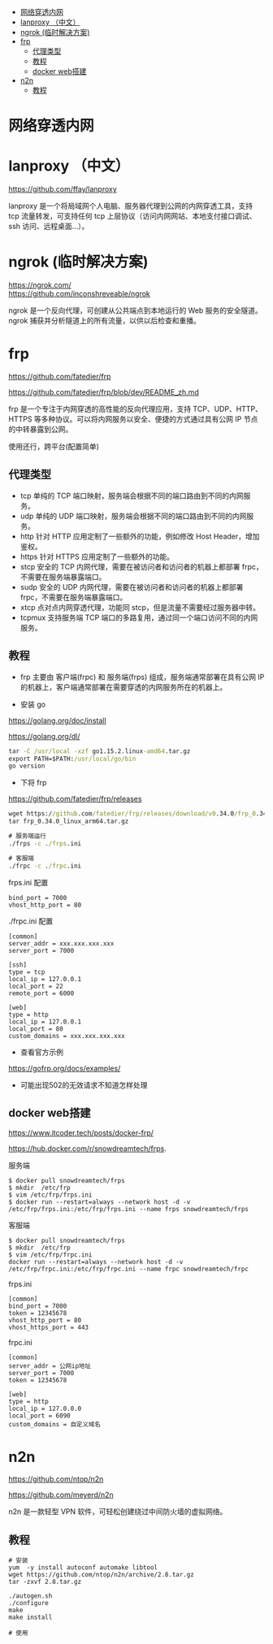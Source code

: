 <!-- TOC -->

- [网络穿透内网](#网络穿透内网)
- [lanproxy （中文）](#lanproxy-中文)
- [ngrok (临时解决方案)](#ngrok-临时解决方案)
- [frp](#frp)
    - [代理类型](#代理类型)
    - [教程](#教程)
    - [docker web搭建](#docker-web搭建)
- [n2n](#n2n)
    - [教程](#教程-1)

<!-- /TOC -->

# 网络穿透内网

# lanproxy （中文）

https://github.com/ffay/lanproxy

lanproxy 是一个将局域网个人电脑、服务器代理到公网的内网穿透工具，支持 tcp 流量转发，可支持任何 tcp 上层协议（访问内网网站、本地支付接口调试、ssh 访问、远程桌面...）。

# ngrok (临时解决方案)

https://ngrok.com/  
https://github.com/inconshreveable/ngrok

ngrok 是一个反向代理，可创建从公共端点到本地运行的 Web 服务的安全隧道。ngrok 捕获并分析隧道上的所有流量，以供以后检查和重播。

# frp

https://github.com/fatedier/frp

https://github.com/fatedier/frp/blob/dev/README_zh.md

frp 是一个专注于内网穿透的高性能的反向代理应用，支持 TCP、UDP、HTTP、HTTPS 等多种协议。可以将内网服务以安全、便捷的方式通过具有公网 IP 节点的中转暴露到公网。

使用还行，跨平台(配置简单)

## 代理类型

- tcp 单纯的 TCP 端口映射，服务端会根据不同的端口路由到不同的内网服务。
- udp 单纯的 UDP 端口映射，服务端会根据不同的端口路由到不同的内网服务。
- http 针对 HTTP 应用定制了一些额外的功能，例如修改 Host Header，增加鉴权。
- https 针对 HTTPS 应用定制了一些额外的功能。
- stcp 安全的 TCP 内网代理，需要在被访问者和访问者的机器上都部署 frpc，不需要在服务端暴露端口。
- sudp 安全的 UDP 内网代理，需要在被访问者和访问者的机器上都部署 frpc，不需要在服务端暴露端口。
- xtcp 点对点内网穿透代理，功能同 stcp，但是流量不需要经过服务器中转。
- tcpmux 支持服务端 TCP 端口的多路复用，通过同一个端口访问不同的内网服务。

## 教程

- frp 主要由 客户端(frpc) 和 服务端(frps) 组成，服务端通常部署在具有公网 IP 的机器上，客户端通常部署在需要穿透的内网服务所在的机器上。

- 安装 go

https://golang.org/doc/install

https://golang.org/dl/

```cmd
tar -C /usr/local -xzf go1.15.2.linux-amd64.tar.gz
export PATH=$PATH:/usr/local/go/bin
go version
```

- 下将 frp

https://github.com/fatedier/frp/releases

```cmd
wget https://github.com/fatedier/frp/releases/download/v0.34.0/frp_0.34.0_linux_arm64.tar.gz
tar frp_0.34.0_linux_arm64.tar.gz

# 服务端运行
./frps -c ./frps.ini

# 客服端
./frpc -c ./frpc.ini
```

frps.ini 配置

```
bind_port = 7000
vhost_http_port = 80
```

./frpc.ini 配置

```
[common]
server_addr = xxx.xxx.xxx.xxx
server_port = 7000

[ssh]
type = tcp
local_ip = 127.0.0.1
local_port = 22
remote_port = 6000

[web]
type = http
local_ip = 127.0.0.1
local_port = 80
custom_domains = xxx.xxx.xxx.xxx
```

- 查看官方示例


https://gofrp.org/docs/examples/

- 可能出现502的无效请求不知道怎样处理

## docker web搭建

https://www.itcoder.tech/posts/docker-frp/  

https://hub.docker.com/r/snowdreamtech/frps.

服务端
```
$ docker pull snowdreamtech/frps
$ mkdir  /etc/frp
$ vim /etc/frp/frps.ini
$ docker run --restart=always --network host -d -v /etc/frp/frps.ini:/etc/frp/frps.ini --name frps snowdreamtech/frps
```

客服端
```
$ docker pull snowdreamtech/frps
$ mkdir  /etc/frp
$ vim /etc/frp/frpc.ini
docker run --restart=always --network host -d -v /etc/frp/frpc.ini:/etc/frp/frpc.ini --name frpc snowdreamtech/frpc
```

frps.ini

```
[common]
bind_port = 7000
token = 12345678
vhost_http_port = 80
vhost_https_port = 443
```

frpc.ini
```
[common]
server_addr = 公网ip地址
server_port = 7000
token = 12345678

[web]
type = http
local_ip = 127.0.0.0
local_port = 6090
custom_domains = 自定义域名
```

# n2n

https://github.com/ntop/n2n

https://github.com/meyerd/n2n

n2n 是一款轻型 VPN 软件，可轻松创建绕过中间防火墙的虚拟网络。

## 教程


```
# 安装 
yum  -y install autoconf automake libtool
wget https://github.com/ntop/n2n/archive/2.8.tar.gz
tar -zxvf 2.8.tar.gz

./autogen.sh
./configure
make
make install
```

```
# 使用

```
